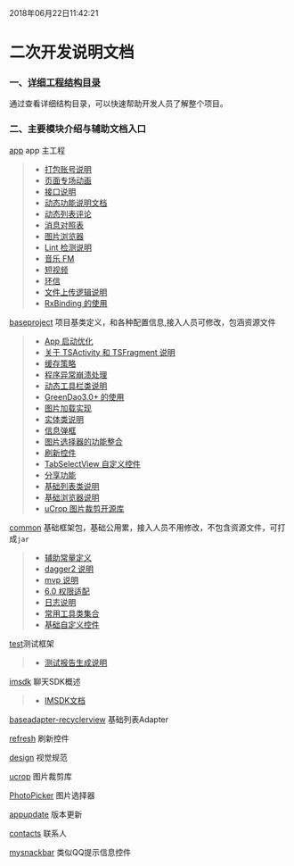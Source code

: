2018年06月22日11:42:21
# 二次开发说明文档

### 一、[详细工程结构目录](../../structure/README.md)
 通过查看详细结构目录，可以快速帮助开发人员了解整个项目。

### 二、主要模块介绍与辅助文档入口

[app](../app/APP.md) app 主工程
>- [打包账号说明](../app/KEYSTORE_EXPLANATION.md)
>- [页面专场动画](../app/ACTIVITYANIMATION.md)
>- [接口说明](../app/API.md)
>- [动态功能说明文档](../app/DYNAMIC.md)
>- [动态列表评论](../app/DYNAMICLISTCOMMENT.md)
>- [消息对照表](../app/ERROR_MESSAGE_CODE.md)
>- [图片浏览器](../app/GALLERY.md)
>- [Lint 检测说明](../app/LINT.md)
>- [音乐 FM](../app/MUSIC_FM.md)
>- [短视频](../shortvideo/SHORT_VIDEO.md)
>- [环信](../easeui/CHAT.md)
>- [文件上传逻辑说明](../app/UPLOADFILE.md)
>- [RxBinding 的使用](../app/RXBINDING.md)

[baseproject](../baseproject/BASEPROJECT.md) 项目基类定义，和各种配置信息,接入人员可修改，包涵资源文件
>- [App 启动优化](../baseproject/APPLAUNCHEROPTIMIZE.MD)
>- [关于 TSActivity 和 TSFragment 说明](../baseproject/BASEClASS.md)
>- [缓存策略](../baseproject/CACHE.md)
>- [程序异常崩溃处理](../baseproject/CRASHHANDLER.md)
>- [动态工具栏类说明](../baseproject/DYNAMICMENU.md)
>- [GreenDao3.0+ 的使用](../baseproject/GREENDAO.md)
>- [图片加载实现](../baseproject/IMAGELOADER.md)
>- [实体类说明](../baseproject/JAVABEAN.md)
>- [信息弹框](../baseproject/LOADINGDIALOG.md)
>- [图片选择器的功能整合](../baseproject/PHOTOSELECTOR.md)
>- [刷新控件](../baseproject/REFRESH.md)
>- [TabSelectView 自定义控件](../baseproject/TABSELECTVIEW.md)
>- [分享功能](../baseproject/THIRDSHARE.md)
>- [基础列表类说明](../baseproject/TSLISTFRAGMENT.md)
>- [基础浏览器说明](../baseproject/TSWEBFRAGMENT.md)
>- [uCrop 图片裁剪开源库](../baseproject/UCROP.md)

[common](../common/COMMON.md) 基础框架包，基础公用累，接入人员不用修改，不包含资源文件，可打成`jar`
>- [辅助常量定义](../common/CONSTANTCONFIG.md)
>- [dagger2 说明](../common/DAGGER2.md)
>- [mvp 说明](../common/MVP.md)
>- [6.0 权限适配](../common/PERMISSION.md)
>- [日志说明](../common/LOG.md)
>- [常用工具类集合](../common/UTILS.md)
>- [基础自定义控件](../common/WIDGET.md)

[test](../test/TEST.md)测试框架
>- [测试报告生成说明](../test/TESTREPORT.md)

[imsdk](../imsdk/STRUCTURE.md) 聊天SDK概述
>- [IMSDK文档](../imsdk/MANUAL.md.md)

[baseadapter-recyclerview](../baseadapter/BASEADAPTER.md) 基础列表Adapter

[refresh](../refresh/REFRESH.md) 刷新控件

[design](../design/DESIGN.md) 视觉规范

[ucrop](../baseproject/UCROP.md) 图片裁剪库

[PhotoPicker](../baseproject/PHOTOPICKER.md) 图片选择器

[appupdate](../appupdate/README.md)  版本更新

[contacts](../contacts/README.md)  联系人

[mysnackbar](../mysnackbar/README.md)  类似QQ提示信息控件



